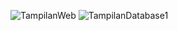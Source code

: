 ![TampilanWeb](https://github.com/user-attachments/assets/da92c6ad-c62c-44ea-bcf6-4f3dc3442b8a)
![TampilanDatabase1](https://github.com/user-attachments/assets/11615549-5fd8-4a4a-9fdd-13feac7260ec)
